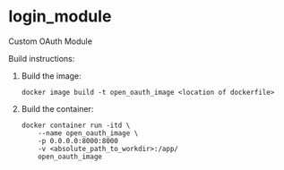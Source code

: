 # login_module
Custom OAuth Module

Build instructions:
1. Build the image:
    ```
    docker image build -t open_oauth_image <location of dockerfile>
    ```
2. Build the container:
    ```
    docker container run -itd \
        --name open_oauth_image \
        -p 0.0.0.0:8000:8000
        -v <absolute_path_to_workdir>:/app/
        open_oauth_image
    ```
